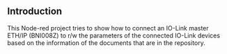 Introduction
------------

This Node-red project tries to show how to connect an IO-Link master ETH/IP (BNI008Z) to r/w the parameters of the connected IO-Link devices based on the information of the documents that are in the repository.


